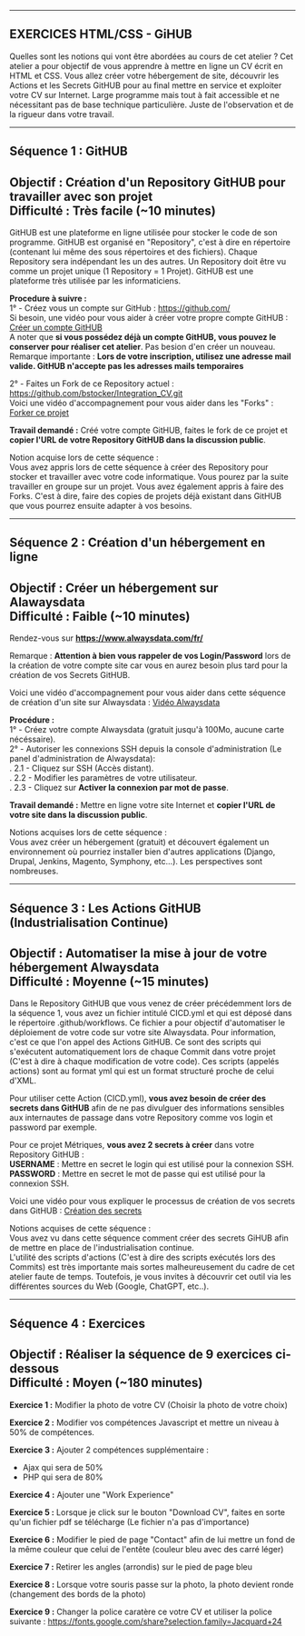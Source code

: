 ------------------------------------------------------------------------------------------------------
EXERCICES HTML/CSS - GiHUB
------------------------------------------------------------------------------------------------------
Quelles sont les notions qui vont être abordées au cours de cet atelier ?
Cet atelier a pour objectif de vous apprendre à mettre en ligne un CV écrit en HTML et CSS. 
Vous allez créer votre hébergement de site, découvrir les Actions et les Secrets GitHUB pour au final mettre en service et exploiter votre CV sur Internet.
Large programme mais tout à fait accessible et ne nécessitant pas de base technique particulière. Juste de l'observation et de la rigueur dans votre travail.

-------------------------------------------------------------------------------------------------------
Séquence 1 : GitHUB
-------------------------------------------------------------------------------------------------------
Objectif : Création d'un Repository GitHUB pour travailler avec son projet  
Difficulté : Très facile (~10 minutes)
-------------------------------------------------------------------------------------------------------
GitHUB est une plateforme en ligne utilisée pour stocker le code de son programme.
GitHUB est organisé en "Repository", c'est à dire en répertoire (contenant lui même des sous répertoires et des fichiers). Chaque Repository sera indépendant les un des autres. Un Repository doit être vu comme un projet unique (1 Repository = 1 Projet). GitHUB est une plateforme très utilisée par les informaticiens.

**Procedure à suivre :**  
1° - Créez vous un compte sur GitHub : https://github.com/  
Si besoin, une vidéo pour vous aider à créer votre propre compte GitHUB : [Créer un compte GitHUB](https://docs.github.com/fr/get-started/onboarding/getting-started-with-your-github-account)  
A noter que **si vous possédez déjà un compte GitHUB, vous pouvez le conserver pour réaliser cet atelier**. Pas besion d'en créer un nouveau.  
Remarque importante : **Lors de votre inscription, utilisez une adresse mail valide. GitHUB n'accepte pas les adresses mails temporaires**  

2° - Faites un Fork de ce Repository actuel : https://github.com/bstocker/Integration_CV.git  
Voici une vidéo d'accompagnement pour vous aider dans les "Forks" : [Forker ce projet](https://youtu.be/p33-7XQ29zQ)    
  
**Travail demandé :** Créé votre compte GitHUB, faites le fork de ce projet et **copier l'URL de votre Repository GitHUB dans la discussion public**.

Notion acquise lors de cette séquence :  
Vous avez appris lors de cette séquence à créer des Repository pour stocker et travailler avec votre code informatique. Vous pourez par la suite travailler en groupe sur un projet. Vous avez également appris à faire des Forks. C'est à dire, faire des copies de projets déjà existant dans GitHUB que vous pourrez ensuite adapter à vos besoins.
  
---------------------------------------------------
Séquence 2 : Création d'un hébergement en ligne
---------------------------------------------------
Objectif : Créer un hébergement sur Alawaysdata  
Difficulté : Faible (~10 minutes)
---------------------------------------------------

Rendez-vous sur **https://www.alwaysdata.com/fr/**  
  
Remarque : **Attention à bien vous rappeler de vos Login/Password** lors de la création de votre compte site car vous en aurez besoin plus tard pour la création de vos Secrets GitHUB.  
  
Voici une vidéo d'accompagnement pour vous aider dans cette séquence de création d'un site sur Alwaysdata : [Vidéo Alwaysdata](https://youtu.be/6jJiqv_ZCHg)  
  
**Procédure :**  
1° - Créez votre compte Alwaysdata (gratuit jusqu'à 100Mo, aucune carte nécéssaire).   
2° - Autoriser les connexions SSH depuis la console d'administration (Le panel d'administration de Alwaysdata):  
 . 2.1 - Cliquez sur SSH (Accès distant).  
 . 2.2 - Modifier les paramètres de votre utilisateur.   
 . 2.3 - Cliquez sur **Activer la connexion par mot de passe**.  
  
**Travail demandé :** Mettre en ligne votre site Internet et **copier l'URL de votre site dans la discussion public**.  
  
Notions acquises lors de cette séquence :  
Vous avez créer un hébergement (gratuit) et découvert également un environnement où pourriez installer bien d'autres applications (Django, Drupal, Jenkins, Magento, Symphony, etc...). Les perspectives sont nombreuses.

---------------------------------------------------------------------------------------------
Séquence 3 : Les Actions GitHUB (Industrialisation Continue)
---------------------------------------------------------------------------------------------
Objectif : Automatiser la mise à jour de votre hébergement Alwaysdata  
Difficulté : Moyenne (~15 minutes)
---------------------------------------------------------------------------------------------
Dans le Repository GitHUB que vous venez de créer précédemment lors de la séquence 1, vous avez un fichier intitulé CICD.yml et qui est déposé dans le répertoire .github/workflows. Ce fichier a pour objectif d'automatiser le déploiement de votre code sur votre site Alwaysdata. Pour information, c'est ce que l'on appel des Actions GitHUB. Ce sont des scripts qui s'exécutent automatiquement lors de chaque Commit dans votre projet (C'est à dire à chaque modification de votre code). Ces scripts (appelés actions) sont au format yml qui est un format structuré proche de celui d'XML.  

Pour utiliser cette Action (CICD.yml), **vous avez besoin de créer des secrets dans GitHUB** afin de ne pas divulguer des informations sensibles aux internautes de passage dans votre Repository comme vos login et password par exemple.  

Pour ce projet Métriques, **vous avez 2 secrets à créer** dans votre Repository GitHUB :  
**USERNAME** : Mettre en secret le login qui est utilisé pour la connexion SSH.  
**PASSWORD** : Mettre en secret le mot de passe qui est utilisé pour la connexion SSH.   
  
Voici une vidéo pour vous expliquer le processus de création de vos secrets dans GitHUB : [Création des secrets](https://youtu.be/Rv5X5-qbvqA) 

Notions acquises de cette séquence :  
Vous avez vu dans cette séquence comment créer des secrets GiHUB afin de mettre en place de l'industrialisation continue.  
L'utilité des scripts d'actions (C'est à dire des scripts exécutés lors des Commits) est très importante mais sortes malheureusement du cadre de cet atelier faute de temps. Toutefois, je vous invites à découvrir cet outil via les différentes sources du Web (Google, ChatGPT, etc..).  

---------------------------------------------------
Séquence 4 : Exercices
---------------------------------------------------
Objectif : Réaliser la séquence de 9 exercices ci-dessous  
Difficulté : Moyen (~180 minutes)
---------------------------------------------------

**Exercice 1 :** Modifier la photo de votre CV (Choisir la photo de votre choix)  
  
**Exercice 2 :** Modifier vos compétences Javascript et mettre un niveau à 50% de compétences.  
  
**Exercice 3 :** Ajouter 2 compétences supplémentaire :  
 - Ajax qui sera de 50%  
 - PHP qui sera de 80%  
  
**Exercice 4 :** Ajouter une "Work Experience"  
  
**Exercice 5 :** Lorsque je click sur le bouton "Download CV", faites en sorte qu'un fichier pdf se télécharge (Le fichier n'a pas d'importance)  
  
**Exercice 6 :** Modifier le pied de page "Contact" afin de lui mettre un fond de la même couleur que celui de l'entête (couleur bleu avec des carré léger)  
  
**Exercice 7 :** Retirer les angles (arrondis) sur le pied de page bleu  
  
**Exercice 8 :** Lorsque votre souris passe sur la photo, la photo devient ronde (changement des bords de la photo)   

**Exercice 9 :** Changer la police caratère ce votre CV et utiliser la police suivante : https://fonts.google.com/share?selection.family=Jacquard+24    

